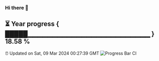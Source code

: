 ### Hi there 👋
⏳ Year progress { █████▁▁▁▁▁▁▁▁▁▁▁▁▁▁▁▁▁▁▁▁▁▁▁▁▁ } 18.58 %
---
⏰ Updated on Sat, 09 Mar 2024 00:27:39 GMT
![Progress Bar CI](https://github.com/Moyi321/Moyi321/workflows/Progress%20Bar%20CI/badge.svg)
